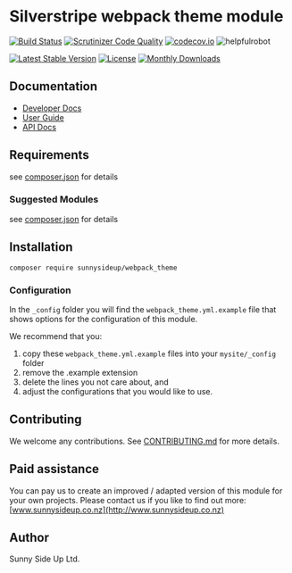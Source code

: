 # Silverstripe webpack theme module
[![Build Status](https://travis-ci.org/sunnysideup/silverstripe-webpack_theme.svg?branch=master)](https://travis-ci.org/sunnysideup/silverstripe-webpack_theme)
[![Scrutinizer Code Quality](https://scrutinizer-ci.com/g/sunnysideup/silverstripe-webpack_theme/badges/quality-score.png?b=master)](https://scrutinizer-ci.com/g/sunnysideup/silverstripe-webpack_theme/?branch=master)
[![codecov.io](https://codecov.io/github/sunnysideup/silverstripe-webpack_theme/coverage.svg?branch=master)](https://codecov.io/github/sunnysideup/silverstripe-webpack_theme?branch=master)
![helpfulrobot](https://helpfulrobot.io/sunnysideup/webpack_theme/badge)

[![Latest Stable Version](https://poser.pugx.org/sunnysideup/webpack_theme/version)](https://packagist.org/packages/sunnysideup/webpack_theme)
[![License](https://poser.pugx.org/sunnysideup/webpack_theme/license)](https://packagist.org/packages/sunnysideup/webpack_theme)
[![Monthly Downloads](https://poser.pugx.org/sunnysideup/webpack_theme/d/monthly)](https://packagist.org/packages/sunnysideup/webpack_theme)


## Documentation



 * [Developer Docs](docs/en/INDEX.md)
 * [User Guide](docs/en/userguide.md)
 * [API Docs](http://docs.ssmods.com/sunnysideup/webpack_theme/classes.xhtml)

## Requirements



see [composer.json](composer.json) for details

### Suggested Modules



see [composer.json](composer.json) for details


## Installation


```
composer require sunnysideup/webpack_theme
```

### Configuration



In the `_config` folder you will find the `webpack_theme.yml.example`
file that shows options for the configuration of this module.

We recommend that you:

  1. copy these `webpack_theme.yml.example` files into your
`mysite/_config` folder
  2. remove the .example extension
  3. delete the lines you not care about, and
  4. adjust the configurations that you would like to use.


## Contributing



We welcome any contributions. See [CONTRIBUTING.md](CONTRIBUTING.md) for more details.

## Paid assistance



You can pay us to create an improved / adapted version of this module for your own projects.  Please contact us if you like to find out more: [www.sunnysideup.co.nz](http://www.sunnysideup.co.nz)

## Author



Sunny Side Up Ltd.
